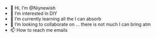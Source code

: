 - 👋 Hi, I’m @Niynewish
- 👀 I’m interested in DIY
- 🌱 I’m currently learning all the I can absorb
- 💞️ I’m looking to collaborate on ... there is not much I can bring atm
- 📫 How to reach me emails

<!---
Niynewish/Niynewish is a ✨ special ✨ repository because its `README.md` (this file) appears on your GitHub profile.
You can click the Preview link to take a look at your changes.
--->
